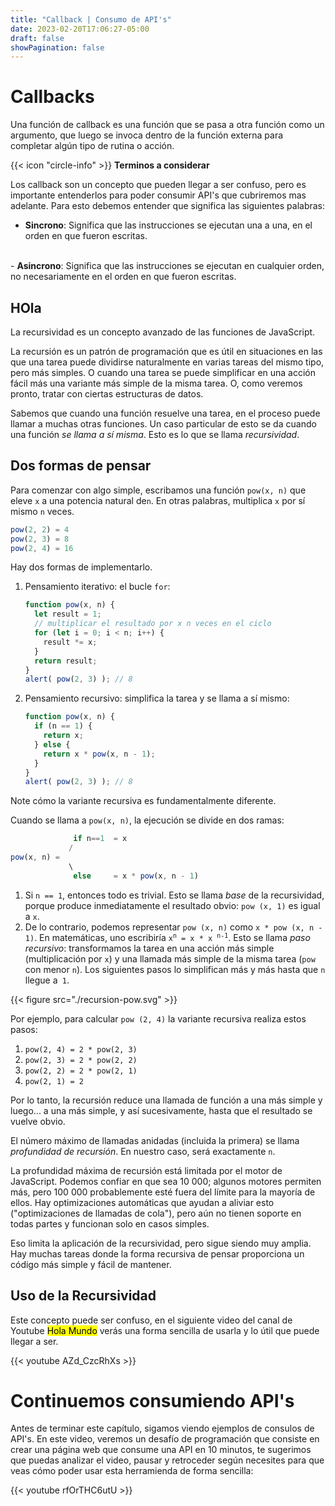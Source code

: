 ```yaml
---
title: "Callback | Consumo de API's"
date: 2023-02-20T17:06:27-05:00
draft: false
showPagination: false
---
```



# Callbacks

Una función de callback es una función que se pasa a otra función como un argumento, que luego se invoca dentro de la función externa para completar algún tipo de rutina o acción.

<div class="flex flex-col px-4 py-2 mb-8 text-base rounded-md bg-primary-100 dark:bg-primary-900">
  <div style="gap: 1rem;" class="flex items-center ltr:pr-3 rtl:pl-3 text-primary-400">
    <span>{{< icon "circle-info" >}}</span>
    <b>Terminos a considerar</b>
  </div>
  <span class="dark:text-neutral-300">

Los callback son un concepto que pueden llegar a ser confuso, pero es importante entenderlos para poder consumir API's que cubriremos mas adelante. Para esto debemos entender que significa las siguientes palabras:
<br>
- <b>Sincrono</b>: Significa que las instrucciones se ejecutan una a una, en el orden en que fueron escritas.
<br>
- <b>Asincrono</b>: Significa que las instrucciones se ejecutan en cualquier orden, no necesariamente en el orden en que fueron escritas.
  </span>
</div>

## HOla

La recursividad es un concepto avanzado de las funciones de JavaScript.

La recursión es un patrón de programación que es útil en situaciones en las que una tarea puede dividirse naturalmente en varias tareas del mismo tipo, pero más simples. O cuando una tarea se puede simplificar en una acción fácil más una variante más simple de la misma tarea. O, como veremos pronto, tratar con ciertas estructuras de datos.

Sabemos que cuando una función resuelve una tarea, en el proceso puede llamar a muchas otras funciones. Un caso particular de esto se da cuando una función *se llama a sí misma*. Esto es lo que se llama *recursividad*.

## Dos formas de pensar

Para comenzar con algo simple, escribamos una función `pow(x, n)` que eleve `x` a una potencia natural de`n`. En otras palabras, multiplica `x` por sí mismo `n` veces.

```js
pow(2, 2) = 4
pow(2, 3) = 8
pow(2, 4) = 16
```

Hay dos formas de implementarlo.

1. Pensamiento iterativo: el bucle `for`:

    ```js run
    function pow(x, n) {
      let result = 1;
      // multiplicar el resultado por x n veces en el ciclo
      for (let i = 0; i < n; i++) {
        result *= x;
      }
      return result;
    }
    alert( pow(2, 3) ); // 8
    ```

2. Pensamiento recursivo: simplifica la tarea y se llama a sí mismo:

    ```js run
    function pow(x, n) {
      if (n == 1) {
        return x;
      } else {
        return x * pow(x, n - 1);
      }
    }
    alert( pow(2, 3) ); // 8
    ```

Note cómo la variante recursiva es fundamentalmente diferente.

Cuando se llama a `pow(x, n)`, la ejecución se divide en dos ramas:

```js
              if n==1  = x
             /
pow(x, n) =
             \
              else     = x * pow(x, n - 1)
```

1. Si `n == 1`, entonces todo es trivial. Esto se llama *base* de la recursividad, porque produce inmediatamente el resultado obvio: `pow (x, 1)` es igual a `x`.
2. De lo contrario, podemos representar `pow (x, n)` como `x * pow (x, n - 1)`. En matemáticas, uno escribiría <code>x<sup>n</sup> = x * x <sup>n-1</sup></code>. Esto se llama *paso recursivo*: transformamos la tarea en una acción más simple (multiplicación por `x`) y una llamada más simple de la misma tarea (`pow` con menor `n`). Los siguientes pasos lo simplifican más y más hasta que `n` llegue a` 1`.

{{< figure src="./recursion-pow.svg" >}}

Por ejemplo, para calcular `pow (2, 4)` la variante recursiva realiza estos pasos:

1. `pow(2, 4) = 2 * pow(2, 3)`
2. `pow(2, 3) = 2 * pow(2, 2)`
3. `pow(2, 2) = 2 * pow(2, 1)`
4. `pow(2, 1) = 2`

Por lo tanto, la recursión reduce una llamada de función a una más simple y luego... a una más simple, y así sucesivamente, hasta que el resultado se vuelve obvio.

El número máximo de llamadas anidadas (incluida la primera) se llama *profundidad de recursión*. En nuestro caso, será exactamente `n`.

La profundidad máxima de recursión está limitada por el motor de JavaScript. Podemos confiar en que sea 10 000; algunos motores permiten más, pero 100 000 probablemente esté fuera del límite para la mayoría de ellos. Hay optimizaciones automáticas que ayudan a aliviar esto ("optimizaciones de llamadas de cola"), pero aún no tienen soporte en todas partes y funcionan solo en casos simples.

Eso limita la aplicación de la recursividad, pero sigue siendo muy amplia. Hay muchas tareas donde la forma recursiva de pensar proporciona un código más simple y fácil de mantener.

## Uso de la Recursividad

Este concepto puede ser confuso, en el siguiente video del canal de Youtube <mark>Hola Mundo</mark> verás una forma sencilla de usarla y lo útil que puede llegar a ser.

{{< youtube AZd_CzcRhXs >}}

# Continuemos consumiendo API's

Antes de terminar este capítulo, sigamos viendo ejemplos de consulos de API's. En este video, veremos un desafío de programación que consiste en crear una página web que consume una API en 10 minutos, te sugerimos que puedas analizar el video, pausar y retroceder según necesites para que veas cómo poder usar esta herramienda de forma sencilla:

{{< youtube rfOrTHC6utU >}}